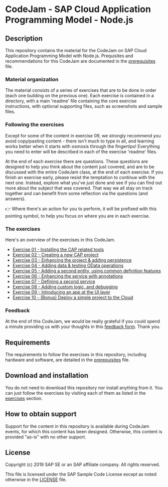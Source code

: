 # CodeJam - SAP Cloud Application Programming Model - Node.js

## Description

This repository contains the material for the CodeJam on SAP Cloud Application Programming Model with Node.js. Prequisites and recommendations for this CodeJam are documented in the [prerequisites](prerequisites.md) file.

### Material organization

The material consists of a series of exercises that are to be done in order (each one building on the previous one). Each exercise is contained in a directory, with a main 'readme' file containing the core exercise instructions, with optional supporting files, such as screenshots and sample files.

### Following the exercises

Except for some of the content in exercise 09, we strongly recommend you avoid copy/pasting content - there isn't much to type in all, and learning works better when it starts with osmosis through the fingertips! Everything you need to enter will be described in each of the exercise 'readme' files.

At the end of each exercise there are questions. These questions are designed to help you think about the content just covered, and are to be discussed with the entire CodeJam class, at the end of each exercise. If you finish an exercise early, please resist the temptation to continue with the next one. Instead, explore what you've just done and see if you can find out more about the subject that was covered. That way we all stay on track together and can benefit from some reflection via the questions (and answers).

:point_right: Where there's an action for you to perform, it will be prefixed with this pointing symbol, to help you focus on where you are in each exercise.

### The exercises

Here's an overview of the exercises in this CodeJam.

- [Exercise 01 - Installing the CAP related tools](exercises/01/)
- [Exercise 02 - Creating a new CAP project](exercises/02/)
- [Exercise 03 - Enhancing the project & adding persistence](exercises/03/)
- [Exercise 04 - Adding data & testing OData operations](exercises/04)
- [Exercise 05 - Adding a second entity, using common definition features](exercises/05)
- [Exercise 06 - Enhancing the service with annotations](exercises/06/)
- [Exercise 07 - Defining a second service](exercises/07/)
- [Exercise 08 - Adding custom logic, and debugging](exercises/08/)
- [Exercise 09 - Introducing an app at the UI layer](exercises/09/)
- [Exercise 10 - (Bonus) Deploy a simple project to the Cloud](exercises/10/)

### Feedback

At the end of this CodeJam, we would be really grateful if you could spend a minute providing us with your thoughts in this [feedback form](https://bit.ly/codejam-cap-nodejs-feedback). Thank you.


## Requirements

The requirements to follow the exercises in this repository, including hardware and software, are detailed in the [prerequisites](prerequisites.md) file.


## Download and installation

You do not need to download this repository nor install anything from it. You can just follow the exercises by visiting each of them as listed in the [exercises](#the-exercises) section.


## How to obtain support

Support for the content in this repository is available during CodeJam events, for which this content has been designed. Otherwise, this content is provided "as-is" with no other support.


## License

Copyright (c) 2019 SAP SE or an SAP affiliate company. All rights reserved.

This file is licensed under the SAP Sample Code License except as noted otherwise in the [LICENSE](LICENSE) file.


